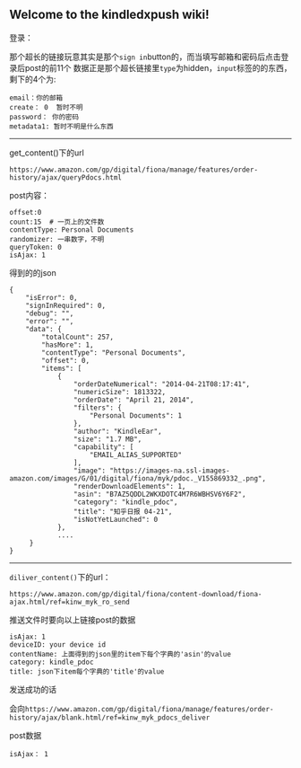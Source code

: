 ## Welcome to the kindledxpush wiki!


登录：

那个超长的链接玩意其实是那个`sign in`button的，而当填写邮箱和密码后点击登录后post的前11个
数据正是那个超长链接里`type`为hidden，`input`标签的的东西，剩下的4个为:

    email：你的邮箱
    create： 0  暂时不明
    password： 你的密码
    metadata1: 暂时不明是什么东西

---
get_content()下的url

`https://www.amazon.com/gp/digital/fiona/manage/features/order-history/ajax/queryPdocs.html`

post内容：

    offset:0
    count:15  # 一页上的文件数
    contentType: Personal Documents
    randomizer: 一串数字，不明
    queryToken: 0
    isAjax: 1

得到的的json

    {
        "isError": 0,
        "signInRequired": 0,
        "debug": "",
        "error": "",
        "data": {
            "totalCount": 257,
            "hasMore": 1,
            "contentType": "Personal Documents",
            "offset": 0,
            "items": [
                {
                    "orderDateNumerical": "2014-04-21T08:17:41",
                    "numericSize": 1813322,
                    "orderDate": "April 21, 2014",
                    "filters": {
                        "Personal Documents": 1
                    },
                    "author": "KindleEar",
                    "size": "1.7 MB",
                    "capability": [
                        "EMAIL_ALIAS_SUPPORTED"
                    ],
                    "image": "https://images-na.ssl-images-amazon.com/images/G/01/digital/fiona/myk/pdoc._V155869332_.png",
                    "renderDownloadElements": 1,
                    "asin": "B7AZ5QDDL2WKXDOTC4M7R6WBHSV6Y6F2",
                    "category": "kindle_pdoc",
                    "title": "知乎日报 04-21",
                    "isNotYetLaunched": 0
                },
                ....
         }
    }



---
`diliver_content()`下的url：

`https://www.amazon.com/gp/digital/fiona/content-download/fiona-ajax.html/ref=kinw_myk_ro_send`

推送文件时要向以上链接post的数据

    isAjax: 1
    deviceID: your device id
    contentName: 上面得到的json里的item下每个字典的'asin'的value
    category: kindle_pdoc
    title: json下item每个字典的'title'的value

发送成功的话

会向`https://www.amazon.com/gp/digital/fiona/manage/features/order-history/ajax/blank.html/ref=kinw_myk_pdocs_deliver`

post数据

    isAjax： 1
